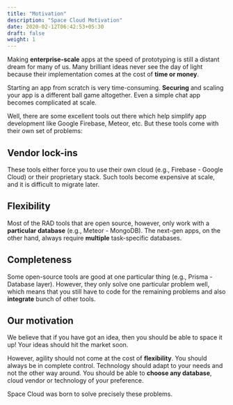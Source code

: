```yaml
---
title: "Motivation"
description: "Space Cloud Motivation"
date: 2020-02-12T06:42:53+05:30
draft: false
weight: 1
---
```


Making **enterprise-scale** apps at the speed of prototyping is still a distant dream for many of us. Many brilliant ideas never see the day of light because their implementation comes at the cost of **time or money**.

Starting an app from scratch is very time-consuming. **Securing** and scaling your app is a different ball game altogether. Even a simple chat app becomes complicated at scale.

Well, there are some excellent tools out there which help simplify app development like Google Firebase, Meteor, etc. But these tools come with their own set of problems:

## Vendor lock-ins

These tools either force you to use their own cloud (e.g., Firebase - Google Cloud) or their proprietary stack. Such tools become expensive at scale, and it is difficult to migrate later.

## Flexibility

Most of the RAD tools that are open source, however, only work with a **particular database** (e.g., Meteor - MongoDB). The next-gen apps, on the other hand, always require **multiple** task-specific databases.

## Completeness

Some open-source tools are good at one particular thing (e.g., Prisma - Database layer). However, they only solve one particular problem well, which means that you still have to code for the remaining problems and also **integrate** bunch of other tools.

## Our motivation

We believe that if you have got an idea, then you should be able to space it up! Your ideas should hit the market soon.

However, agility should not come at the cost of **flexibility**. You should always be in complete control. Technology should adapt to your needs and not the other way around. You should be able to **choose any database**, cloud vendor or technology of your preference.

Space Cloud was born to solve precisely these problems.